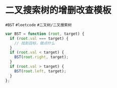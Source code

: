 
# 二叉搜索树的增删改查模板


`#BST` `#leetcode`  `#二叉树/二叉搜索树`   


```javascript
var BST = function (root, target) {
  if (root.val === target) {
    // 找到目标，做点什么
  }
  if (root.val < target) {
    BST(root.right, target);
  }
  if (root.val > target) {
    BST(root.left, target);
  }
};
```


